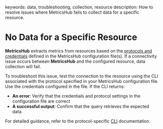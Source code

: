 keywords: data, troubleshooting, collection, resource
description: How to resolve issues where MetricsHub fails to collect data for a specific resource.

# No Data for a Specific Resource

<!-- MACRO{toc|fromDepth=1|toDepth=2|id=toc} -->

**MetricsHub** extracts metrics from resources based on the [protocols and credentials](../configuration/configure-monitoring.md#protocols-and-credentials) defined in the MetricsHub configuration file(s). If a connectivity issue occurs between **MetricsHub** and the configured resource, data collection will fail.

To troubleshoot this issue, test the connection to the resource using the CLI associated with the protocol specified in your MetricsHub configuration file. Use the credentials configured in the file. If the CLI returns:

* **An error**: Verify that the credentials and protocol settings in the configuration file are correct
* **A successful output**: Confirm that the query retrieves the expected data.

For detailed guidance, refer to the protocol-specific [CLI](cli/index.md) documentation.
